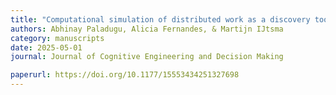 ```yaml
---
title: "Computational simulation of distributed work as a discovery tool for envisioning future operations"
authors: Abhinay Paladugu, Alicia Fernandes, & Martijn IJtsma
category: manuscripts
date: 2025-05-01
journal: Journal of Cognitive Engineering and Decision Making

paperurl: https://doi.org/10.1177/15553434251327698
---
```


